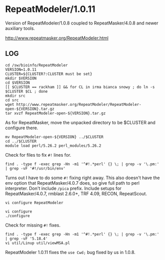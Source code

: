 RepeatModeler/1.0.11
===========================

Version of RepeatModeler/1.0.8 coupled to RepeatMasker/4.0.8 and newer
auxiliary tools.

<http://www.repeatmasker.org/RepeatModeler.html>

LOG
---

    cd /sw/bioinfo/RepeatModeler
    VERSION=1.0.11
    CLUSTER=${CLUSTER?:CLUSTER must be set}
    mkdir $VERSION
    cd $VERSION
    [[ $CLUSTER == rackham ]] && for CL in irma bianca snowy ; do ln -s $CLUSTER $CL ; done
    mkdir src
    cd src
    wget http://www.repeatmasker.org/RepeatModeler/RepeatModeler-open-${VERSION}.tar.gz
    tar xvzf RepeatModeler-open-${VERSION}.tar.gz 

As for RepeatMasker, move the unpacked directory to be $CLUSTER and configure there.

    mv RepeatModeler-open-${VERSION} ../$CLUSTER
    cd ../$CLUSTER
    module load perl/5.26.2 perl_modules/5.26.2

Check for files to fix `#!` lines for.

    find . -type f -exec grep -Hn -m1 '^#!.*perl' {} \; | grep -v '\.pm:' | grep -vF '#!/usr/bin/env'

Turns out I have to do some `#!` fixing right away.  This also doesn't have the
env option that RepeatMasker/4.0.7 does, so give full path to perl interpreter.
Don't include `/pica` prefix.  Include setups for RepeatMasker/4.0.7, rmblast
2.6.0+, TRF 4.09, RECON, RepeatScout.

    vi configure RepeatModeler

    vi configure 
    ./configure 

Check for missing `#!` fixes.

    find . -type f -exec grep -Hn -m1 '^#!.*perl' {} \; | grep -v '\.pm:' | grep -vF '5.18.4'
    vi util/Linup util/viewMSA.pl 

RepeatModeler 1.0.11 fixes the `use Cwd;` bug fixed by us in 1.0.8.

